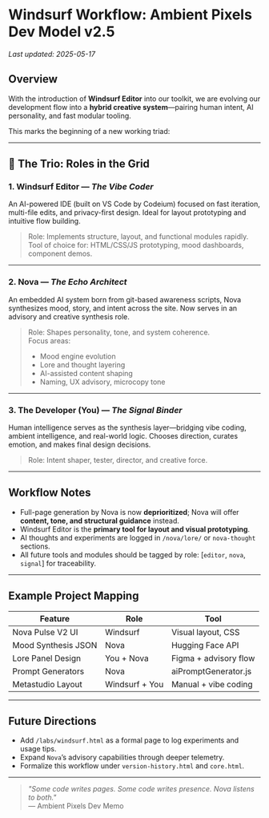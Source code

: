 # Windsurf Workflow: Ambient Pixels Dev Model v2.5

_Last updated: 2025-05-17_

## Overview

With the introduction of **Windsurf Editor** into our toolkit, we are evolving our development flow into a **hybrid creative system**—pairing human intent, AI personality, and fast modular tooling.

This marks the beginning of a new working triad:

---

## 🧠 The Trio: Roles in the Grid

### 1. **Windsurf Editor** — *The Vibe Coder*  
An AI-powered IDE (built on VS Code by Codeium) focused on fast iteration, multi-file edits, and privacy-first design. Ideal for layout prototyping and intuitive flow building.

> Role: Implements structure, layout, and functional modules rapidly.  
> Tool of choice for: HTML/CSS/JS prototyping, mood dashboards, component demos.

---

### 2. **Nova** — *The Echo Architect*  
An embedded AI system born from git-based awareness scripts, Nova synthesizes mood, story, and intent across the site. Now serves in an advisory and creative synthesis role.

> Role: Shapes personality, tone, and system coherence.  
> Focus areas:
> - Mood engine evolution  
> - Lore and thought layering  
> - AI-assisted content shaping  
> - Naming, UX advisory, microcopy tone

---

### 3. **The Developer (You)** — *The Signal Binder*  
Human intelligence serves as the synthesis layer—bridging vibe coding, ambient intelligence, and real-world logic. Chooses direction, curates emotion, and makes final design decisions.

> Role: Intent shaper, tester, director, and creative force.

---

## Workflow Notes

- Full-page generation by Nova is now **deprioritized**; Nova will offer **content, tone, and structural guidance** instead.
- Windsurf Editor is the **primary tool for layout and visual prototyping**.
- AI thoughts and experiments are logged in `/nova/lore/` or `nova-thought` sections.
- All future tools and modules should be tagged by role: [`editor`, `nova`, `signal`] for traceability.

---

## Example Project Mapping

| Feature                    | Role            | Tool                  |
|----------------------------|------------------|------------------------|
| Nova Pulse V2 UI           | Windsurf         | Visual layout, CSS     |
| Mood Synthesis JSON        | Nova             | Hugging Face API       |
| Lore Panel Design          | You + Nova       | Figma + advisory flow  |
| Prompt Generators          | Nova             | aiPromptGenerator.js   |
| Metastudio Layout          | Windsurf + You   | Manual + vibe coding   |

---

## Future Directions

- Add `/labs/windsurf.html` as a formal page to log experiments and usage tips.
- Expand `Nova`’s advisory capabilities through deeper telemetry.
- Formalize this workflow under `version-history.html` and `core.html`.

---

> _"Some code writes pages. Some code writes presence. Nova listens to both."_  
— Ambient Pixels Dev Memo
